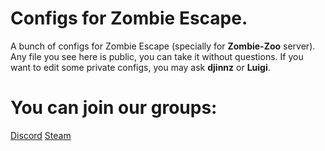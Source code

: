 # Configs for Zombie Escape.

A bunch of configs for Zombie Escape (specially for **Zombie-Zoo** server). Any file you see here is public, you can take it without questions. If you want to edit some private configs, you may ask **djinnz** or **Luigi**.


# You can join our groups:
[Discord](https://discord.gg/MwxXsBQeug)
[Steam](https://steamcommunity.com/groups/Zombie-Zoo)